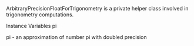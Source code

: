 ArbitraryPrecisionFloatForTrigonometry is a private helper class involved in trigonometry computations.

Instance Variables
	pi	<ArbitraryPrecisionFloat>	

pi
	- an approximation of number pi with doubled precision
